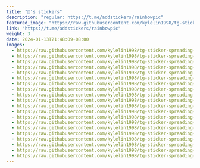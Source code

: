 ```yaml
---
title: "🌈‘s stickers"
description: "regular: https://t.me/addstickers/rainbowpic"
featured_image: "https://raw.githubusercontent.com/kylelin1998/tg-sticker-spreading-worldwide-images/main/img/92dbcdd0-6183-44cc-bb7b-08d418fc1ef8.jpg"
link: "https://t.me/addstickers/rainbowpic"
weight: 3
date: 2024-01-13T21:48:09+08:00
images:
  - https://raw.githubusercontent.com/kylelin1998/tg-sticker-spreading-worldwide-images/main/img/92dbcdd0-6183-44cc-bb7b-08d418fc1ef8.jpg
  - https://raw.githubusercontent.com/kylelin1998/tg-sticker-spreading-worldwide-images/main/img/7be0a11b-87ed-4640-9089-fd5433b69e4f.jpg
  - https://raw.githubusercontent.com/kylelin1998/tg-sticker-spreading-worldwide-images/main/img/34a5f6a4-7136-49e9-bb77-0547fd2a9e0e.jpg
  - https://raw.githubusercontent.com/kylelin1998/tg-sticker-spreading-worldwide-images/main/img/58d16dba-6072-49a9-80bc-daf48351d979.jpg
  - https://raw.githubusercontent.com/kylelin1998/tg-sticker-spreading-worldwide-images/main/img/246447e4-b1cb-4960-bd23-6e95184e4aa7.jpg
  - https://raw.githubusercontent.com/kylelin1998/tg-sticker-spreading-worldwide-images/main/img/104b864a-bce3-4d8d-9195-721523c2fbad.jpg
  - https://raw.githubusercontent.com/kylelin1998/tg-sticker-spreading-worldwide-images/main/img/dc387ee6-db65-4e5f-9683-d4a63d2fb731.jpg
  - https://raw.githubusercontent.com/kylelin1998/tg-sticker-spreading-worldwide-images/main/img/e74d5aa0-8350-4431-a4bd-4eec0cae0528.jpg
  - https://raw.githubusercontent.com/kylelin1998/tg-sticker-spreading-worldwide-images/main/img/8456b498-31da-482f-91ac-4a4ea08ccd88.jpg
  - https://raw.githubusercontent.com/kylelin1998/tg-sticker-spreading-worldwide-images/main/img/891c28b9-99a0-46bd-b3bb-afb59e2c7e82.jpg
  - https://raw.githubusercontent.com/kylelin1998/tg-sticker-spreading-worldwide-images/main/img/05bafaa5-ec9c-4061-b32a-788881f4503b.jpg
  - https://raw.githubusercontent.com/kylelin1998/tg-sticker-spreading-worldwide-images/main/img/e7e257bd-69b4-45da-9af1-b5109ec7702f.jpg
  - https://raw.githubusercontent.com/kylelin1998/tg-sticker-spreading-worldwide-images/main/img/91fcdcdd-b70e-46dc-bff8-7148b0b2864f.jpg
  - https://raw.githubusercontent.com/kylelin1998/tg-sticker-spreading-worldwide-images/main/img/ff7f74b8-69b1-4fa6-8e2e-ca07e01697a0.jpg
  - https://raw.githubusercontent.com/kylelin1998/tg-sticker-spreading-worldwide-images/main/img/b5cee6b2-cf8b-4f5e-9169-82a6d3b465d7.jpg
  - https://raw.githubusercontent.com/kylelin1998/tg-sticker-spreading-worldwide-images/main/img/8b08efac-7f78-4111-ba63-7a24acbc7b9b.jpg
  - https://raw.githubusercontent.com/kylelin1998/tg-sticker-spreading-worldwide-images/main/img/44d052e3-559d-4601-aa05-0adcc5cd88e2.jpg
  - https://raw.githubusercontent.com/kylelin1998/tg-sticker-spreading-worldwide-images/main/img/88f6477a-8be7-4f86-ac20-1e884739ec4b.jpg
  - https://raw.githubusercontent.com/kylelin1998/tg-sticker-spreading-worldwide-images/main/img/2f3d43ea-3260-484d-b8be-2e08e0d34fde.jpg
  - https://raw.githubusercontent.com/kylelin1998/tg-sticker-spreading-worldwide-images/main/img/982ab59d-d79d-4367-9424-ad3a621d5fb1.jpg
---
```

